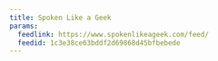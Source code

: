 ```yaml
---
title: Spoken Like a Geek
params:
  feedlink: https://www.spokenlikeageek.com/feed/
  feedid: 1c3e38ce63bddf2d69868d45bfbebede
---
```

